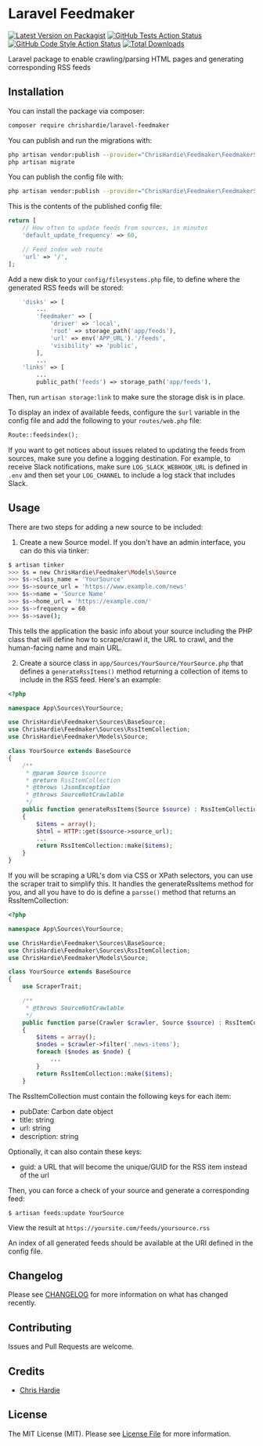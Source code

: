 # Laravel Feedmaker

[![Latest Version on Packagist](https://img.shields.io/packagist/v/chrishardie/laravel-feedmaker.svg?style=flat-square)](https://packagist.org/packages/chrishardie/laravel-feedmaker)
[![GitHub Tests Action Status](https://img.shields.io/github/workflow/status/chrishardie/laravel-feedmaker/run-tests?label=tests)](https://github.com/chrishardie/laravel-feedmaker/actions?query=workflow%3Arun-tests+branch%3Amain)
[![GitHub Code Style Action Status](https://img.shields.io/github/workflow/status/chrishardie/laravel-feedmaker/Check%20&%20fix%20styling?label=code%20style)](https://github.com/chrishardie/laravel-feedmaker/actions?query=workflow%3A"Check+%26+fix+styling"+branch%3Amain)
[![Total Downloads](https://img.shields.io/packagist/dt/chrishardie/laravel-feedmaker.svg?style=flat-square)](https://packagist.org/packages/chrishardie/laravel-feedmaker)

Laravel package to enable crawling/parsing HTML pages and generating corresponding RSS feeds

## Installation

You can install the package via composer:

```bash
composer require chrishardie/laravel-feedmaker
```

You can publish and run the migrations with:

```bash
php artisan vendor:publish --provider="ChrisHardie\Feedmaker\FeedmakerServiceProvider" --tag="feedmaker-migrations"
php artisan migrate
```

You can publish the config file with:
```bash
php artisan vendor:publish --provider="ChrisHardie\Feedmaker\FeedmakerServiceProvider" --tag="feedmaker-config"
```

This is the contents of the published config file:

```php
return [
    // How often to update feeds from sources, in minutes
    'default_update_frequency' => 60,

    // Feed index web route
    'url' => '/',
];

```

Add a new disk to your `config/filesystems.php` file, to define where the generated RSS feeds will be stored:

```php
    'disks' => [
        ...
        'feedmaker' => [
            'driver' => 'local',
            'root' => storage_path('app/feeds'),
            'url' => env('APP_URL').'/feeds',
            'visibility' => 'public',
        ],
        ...
    'links' => [
        ...
        public_path('feeds') => storage_path('app/feeds'),

```

Then, run `artisan storage:link` to make sure the storage disk is in place.

To display an index of available feeds, configure the `$url` variable in the config file and add the following to your `routes/web.php` file:

```php
Route::feedsindex();
```

If you want to get notices about issues related to updating the feeds from sources, make sure you define a logging destination. For example, to receive Slack notifications, make sure `LOG_SLACK_WEBHOOK_URL` is defined in `.env` and then set your `LOG_CHANNEL` to include a log stack that includes Slack.

## Usage

There are two steps for adding a new source to be included:

1. Create a new Source model. If you don't have an admin interface, you can do this via tinker:

```bash
$ artisan tinker
>>> $s = new ChrisHardie\Feedmaker\Models\Source
>>> $s->class_name = 'YourSource'
>>> $s->source_url = 'https://www.example.com/news'
>>> $s->name = 'Source Name'
>>> $s->home_url = 'https://example.com/'
>>> $s->frequency = 60
>>> $s->save();
```

This tells the application the basic info about your source including the PHP class that will define how to scrape/crawl it, the URL to crawl, and the human-facing name and main URL.

2. Create a source class in `app/Sources/YourSource/YourSource.php` that defines a `generateRssItems()` method returning a collection of items to include in the RSS feed. Here's an example:

```php
<?php

namespace App\Sources\YourSource;

use ChrisHardie\Feedmaker\Sources\BaseSource;
use ChrisHardie\Feedmaker\Sources\RssItemCollection;
use ChrisHardie\Feedmaker\Models\Source;

class YourSource extends BaseSource
{
    /**
     * @param Source $source
     * @return RssItemCollection
     * @throws \JsonException
     * @throws SourceNotCrawlable
     */
    public function generateRssItems(Source $source) : RssItemCollection
    {
        $items = array();
        $html = HTTP::get($source->source_url);
        ...
        return RssItemCollection::make($items);    
    }
}
```

If you will be scraping a URL's dom via CSS or XPath selectors, you can use the scraper trait to simplify this. It handles the generateRssItems method for you, and all you have to do is define a `parsse()` method that returns an RssItemCollection:

```php
<?php

namespace App\Sources\YourSource;

use ChrisHardie\Feedmaker\Sources\BaseSource;
use ChrisHardie\Feedmaker\Sources\RssItemCollection;
use ChrisHardie\Feedmaker\Models\Source;

class YourSource extends BaseSource
{
    use ScraperTrait;

    /**
     * @throws SourceNotCrawlable
     */
    public function parse(Crawler $crawler, Source $source) : RssItemCollection
    {
        $items = array();
        $nodes = $crawler->filter('.news-items');
        foreach ($nodes as $node) {
            ...
        }
        return RssItemCollection::make($items);
    }
```

The RssItemCollection must contain the following keys for each item:

* pubDate: Carbon date object
* title: string
* url: string
* description: string

Optionally, it can also contain these keys:

* guid: a URL that will become the unique/GUID for the RSS item instead of the url

Then, you can force a check of your source and generate a corresponding feed:

`$ artisan feeds:update YourSource`

View the result at `https://yoursite.com/feeds/yoursource.rss`

An index of all generated feeds should be available at the URI defined in the config file.

## Changelog

Please see [CHANGELOG](CHANGELOG.md) for more information on what has changed recently.

## Contributing

Issues and Pull Requests are welcome.

## Credits

- [Chris Hardie](https://github.com/ChrisHardie)

## License

The MIT License (MIT). Please see [License File](LICENSE.md) for more information.
